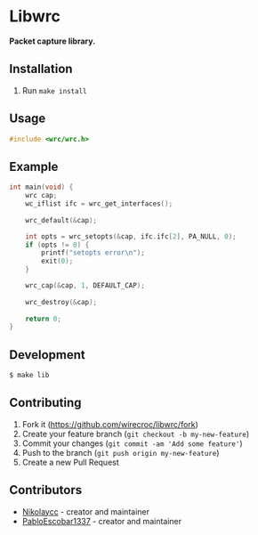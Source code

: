 # Libwrc
**Packet capture library.**

## Installation

1. Run `make install`

## Usage

```c
#include <wrc/wrc.h>
```

## Example

```c
int main(void) {
    wrc cap;
    wc_iflist ifc = wrc_get_interfaces();
    
    wrc_default(&cap);

    int opts = wrc_setopts(&cap, ifc.ifc[2], PA_NULL, 0);
    if (opts != 0) {
        printf("setopts error\n");
        exit(0);
    }

    wrc_cap(&cap, 1, DEFAULT_CAP);
    
    wrc_destroy(&cap);
        
    return 0; 
}
```

## Development

```bash
$ make lib
```

## Contributing

1. Fork it (<https://github.com/wirecroc/libwrc/fork>)
2. Create your feature branch (`git checkout -b my-new-feature`)
3. Commit your changes (`git commit -am 'Add some feature'`)
4. Push to the branch (`git push origin my-new-feature`)
5. Create a new Pull Request

## Contributors

- [Nikolaycc](https://github.com/nikolaycc) - creator and maintainer
- [PabloEscobar1337](https://github.com/PabloEscobar1337) - creator and maintainer
